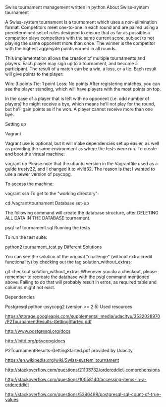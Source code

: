 Swiss tournament management written in python
About Swiss-system tournament

A Swiss-system tournament is a tournament which uses a non-elimination format. Competitors meet one-to-one in each round and are paired using a predetermined set of rules designed to ensure that as far as possible a competitor plays competitors with the same current score, subject to not playing the same opponent more than once. The winner is the competitor with the highest aggregate points earned in all rounds.

This implementation allows the creation of multiple tournaments and players. Each player may sign up to a tournament, and become a participant. The result of a match can be a win, a loss, or a tie. Each result will give points to the player:

Win: 3 points
Tie: 1 point
Loss: No points
After registering matches, you can see the player standing, which will have players with the most points on top.

In the case of a player that is left with no opponent (i.e. odd number of players) he might receive a bye, which means he'll not play for the round, but he'll gain points as if he won. A player cannot receive more than one bye.

Setting up

Vagrant

Vagrant use is optional, but it will make dependencies set up easier, as well as providing the same environment as where the tests were run. To create and boot the virtual machine:

vagrant up
Please note that the ubuntu version in the Vagrantfile used as a guide trusty32, and I changed it to vivid32. The reason is that I wanted to use a newer version of psycopg.

To access the machine:

vagrant ssh
To get to the "working directory":

cd /vagrant/tournament
Database set-up

The following command will create the database structure, after DELETING ALL DATA IN THE DATABASE tournament.

psql -af tournament.sql
Running the tests

To run the test suite:

python2 tournament_test.py
Different Solutions

You can see the solution of the original "challenge" (without extra credit functionality) by checking out the tag solution_without_extras:

git checkout solution_without_extras
Whenever you do a checkout, please remember to recreate the database with the psql command mentioned above. Failing to do that will probably result in erros, as required table and columns might not exist.

Dependencies

Postgresql
python-psycopg2 (version >= 2.5)
Used resources

https://storage.googleapis.com/supplemental_media/udacityu/3532028970/P2TournamentResults-GettingStarted.pdf

http://www.postgresql.org/docs

http://initd.org/psycopg/docs

P2TournamentResults-GettingStarted.pdf provided by Udacity

https://en.wikipedia.org/wiki/Swiss-system_tournament

http://stackoverflow.com/questions/21103732/ordereddict-comprehensions

http://stackoverflow.com/questions/10058140/accessing-items-in-a-ordereddict

http://stackoverflow.com/questions/5396498/postgresql-sql-count-of-true-values
